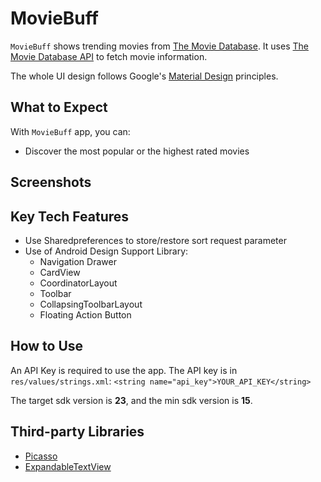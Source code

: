 # MovieBuff
``MovieBuff`` shows trending movies from [The Movie Database](https://www.themoviedb.org/?language=en). It uses [The Movie Database API](https://www.themoviedb.org/documentation/api) to fetch movie information.

The whole UI design follows Google's [Material Design](https://developer.android.com/design/index.html) principles.


## What to Expect
With ``MovieBuff`` app, you can:
* Discover the most popular or the highest rated movies

## Screenshots


## Key Tech Features
* Use Sharedpreferences to store/restore sort request parameter
* Use of Android Design Support Library: 
  - Navigation Drawer
  - CardView
  - CoordinatorLayout
  - Toolbar
  - CollapsingToolbarLayout
  - Floating Action Button
  

## How to Use
An API Key is required to use the app. The API key is in ``res/values/strings.xml``:
    ```
    <string name="api_key">YOUR_API_KEY</string>
    ```

The target sdk version is **23**, and the min sdk version is **15**.


## Third-party Libraries
* [Picasso](http://square.github.io/picasso/)
* [ExpandableTextView](https://github.com/Manabu-GT/ExpandableTextView)
